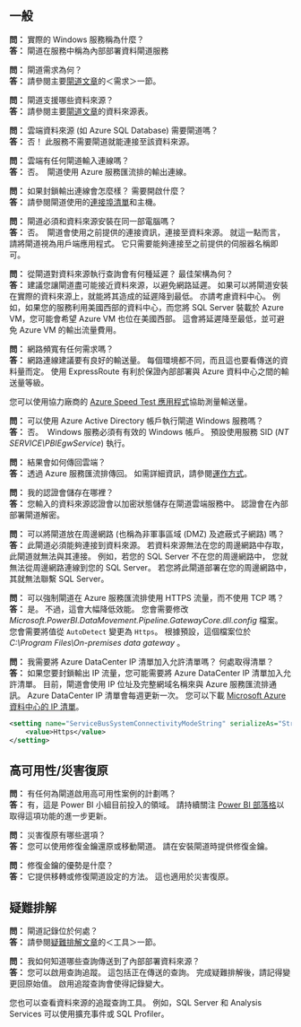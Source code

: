 ## <a name="general"></a>一般
**問：** 實際的 Windows 服務稱為什麼？  
**答：** 閘道在服務中稱為內部部署資料閘道服務

**問：** 閘道需求為何？  
**答：** 請參閱主要[閘道文章](../service-gateway-onprem.md)的＜需求＞一節。

**問：** 閘道支援哪些資料來源？  
**答：** 請參閱主要[閘道文章](../service-gateway-onprem.md)的資料來源表。

**問：** 雲端資料來源 (如 Azure SQL Database) 需要閘道嗎？  
**答：** 否！ 此服務不需要閘道就能連接至該資料來源。

**問：** 雲端有任何閘道輸入連線嗎？  
**答：** 否。  閘道使用 Azure 服務匯流排的輸出連線。

**問：** 如果封鎖輸出連線會怎麼樣？ 需要開啟什麼？  
**答：** 請參閱閘道使用的[連接埠清單](../service-gateway-onprem.md#ports)和主機。

**問：** 閘道必須和資料來源安裝在同一部電腦嗎？  
**答：** 否。  閘道會使用之前提供的連接資訊，連接至資料來源。 就這一點而言，請將閘道視為用戶端應用程式。 它只需要能夠連接至之前提供的伺服器名稱即可。

**問：** 從閘道對資料來源執行查詢會有何種延遲？ 最佳架構為何？  
**答：** 建議您讓閘道盡可能接近資料來源，以避免網路延遲。 如果可以將閘道安裝在實際的資料來源上，就能將其造成的延遲降到最低。 亦請考慮資料中心。 例如，如果您的服務利用美國西部的資料中心，而您將 SQL Server 裝載於 Azure VM，您可能會希望 Azure VM 也位在美國西部。 這會將延遲降至最低，並可避免 Azure VM 的輸出流量費用。

**問：** 網路頻寬有任何需求嗎？  
**答：** 網路連線建議要有良好的輸送量。 每個環境都不同，而且這也要看傳送的資料量而定。 使用 ExpressRoute 有利於保證內部部署與 Azure 資料中心之間的輸送量等級。

您可以使用協力廠商的 [Azure Speed Test 應用程式](http://azurespeedtest.azurewebsites.net/)協助測量輸送量。

**問：** 可以使用 Azure Active Directory 帳戶執行閘道 Windows 服務嗎？  
**答：** 否。  Windows 服務必須有有效的 Windows 帳戶。 預設使用服務 SID (*NT SERVICE\PBIEgwService*) 執行。

**問：** 結果會如何傳回雲端？  
**答：** 透過 Azure 服務匯流排傳回。 如需詳細資訊，請參閱[運作方式](../service-gateway-onprem.md#how-the-gateway-works)。

**問：** 我的認證會儲存在哪裡？  
**答：** 您輸入的資料來源認證會以加密狀態儲存在閘道雲端服務中。 認證會在內部部署閘道解密。

**問：** 可以將閘道放在周邊網路 (也稱為非軍事區域 (DMZ) 及遮蔽式子網路) 嗎？  
**答：** 此閘道必須能夠連接到資料來源。 若資料來源無法在您的周邊網路中存取，此閘道就無法與其連接。 例如，若您的 SQL Server 不在您的周邊網路中， 您就無法從周邊網路連線到您的 SQL Server。 若您將此閘道部署在您的周邊網路中，其就無法聯繫 SQL Server。

**問：** 可以強制閘道在 Azure 服務匯流排使用 HTTPS 流量，而不使用 TCP 嗎？  
**答：** 是。 不過，這會大幅降低效能。 您會需要修改 *Microsoft.PowerBI.DataMovement.Pipeline.GatewayCore.dll.config* 檔案。 您會需要將值從 `AutoDetect` 變更為 `Https`。 根據預設，這個檔案位於 *C:\Program Files\On-premises data gateway* 。

**問：** 我需要將 Azure DataCenter IP 清單加入允許清單嗎？ 何處取得清單？  
**答：** 如果您要封鎖輸出 IP 流量，您可能需要將 Azure DataCenter IP 清單加入允許清單。 目前，閘道會使用 IP 位址及完整網域名稱來與 Azure 服務匯流排通訊。 Azure DataCenter IP 清單會每週更新一次。 您可以下載 [Microsoft Azure 資料中心的 IP 清單](https://www.microsoft.com/download/details.aspx?id=41653)。

```xml
<setting name="ServiceBusSystemConnectivityModeString" serializeAs="String">
    <value>Https</value>
</setting>
```

## <a name="high-availabilitydisaster-recovery"></a>高可用性/災害復原
**問：** 有任何為閘道啟用高可用性案例的計劃嗎？  
**答：** 有，這是 Power BI 小組目前投入的領域。 請持續關注 [Power BI 部落格](https://powerbi.microsoft.com/blog/)以取得這項功能的進一步更新。

**問：** 災害復原有哪些選項？  
**答：** 您可以使用修復金鑰還原或移動閘道。 請在安裝閘道時提供修復金鑰。

**問：** 修復金鑰的優勢是什麼？  
**答：** 它提供移轉或修復閘道設定的方法。 這也適用於災害復原。

## <a name="troubleshooting"></a>疑難排解
**問：** 閘道記錄位於何處？  
**答：** 請參閱[疑難排解文章](../service-gateway-onprem-tshoot.md#tools-for-troubleshooting)的＜工具＞一節。

**問：** 我如何知道哪些查詢傳送到了內部部署資料來源？  
**答：** 您可以啟用查詢追蹤。  這包括正在傳送的查詢。 完成疑難排解後，請記得變更回原始值。 啟用追蹤查詢會使得記錄變大。

您也可以查看資料來源的追蹤查詢工具。 例如，SQL Server 和 Analysis Services 可以使用擴充事件或 SQL Profiler。


